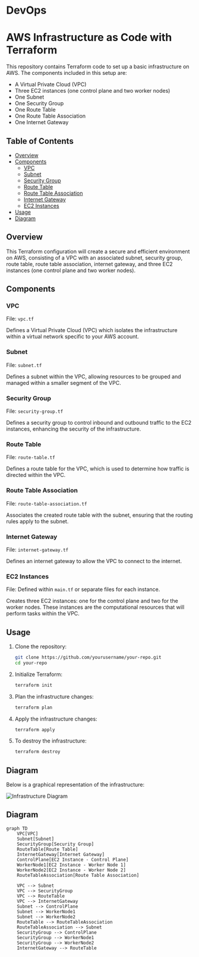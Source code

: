 # DevOps

# AWS Infrastructure as Code with Terraform

This repository contains Terraform code to set up a basic infrastructure on AWS. The components included in this setup are:

- A Virtual Private Cloud (VPC)
- Three EC2 instances (one control plane and two worker nodes)
- One Subnet
- One Security Group
- One Route Table
- One Route Table Association
- One Internet Gateway

## Table of Contents

- [Overview](#overview)
- [Components](#components)
  - [VPC](#vpc)
  - [Subnet](#subnet)
  - [Security Group](#security-group)
  - [Route Table](#route-table)
  - [Route Table Association](#route-table-association)
  - [Internet Gateway](#internet-gateway)
  - [EC2 Instances](#ec2-instances)
- [Usage](#usage)
- [Diagram](#diagram)

## Overview

This Terraform configuration will create a secure and efficient environment on AWS, consisting of a VPC with an associated subnet, security group, route table, route table association, internet gateway, and three EC2 instances (one control plane and two worker nodes).

## Components

### VPC

File: `vpc.tf`

Defines a Virtual Private Cloud (VPC) which isolates the infrastructure within a virtual network specific to your AWS account.

### Subnet

File: `subnet.tf`

Defines a subnet within the VPC, allowing resources to be grouped and managed within a smaller segment of the VPC.

### Security Group

File: `security-group.tf`

Defines a security group to control inbound and outbound traffic to the EC2 instances, enhancing the security of the infrastructure.

### Route Table

File: `route-table.tf`

Defines a route table for the VPC, which is used to determine how traffic is directed within the VPC.

### Route Table Association

File: `route-table-association.tf`

Associates the created route table with the subnet, ensuring that the routing rules apply to the subnet.

### Internet Gateway

File: `internet-gateway.tf`

Defines an internet gateway to allow the VPC to connect to the internet.

### EC2 Instances

File: Defined within `main.tf` or separate files for each instance.

Creates three EC2 instances: one for the control plane and two for the worker nodes. These instances are the computational resources that will perform tasks within the VPC.

## Usage

1. Clone the repository:
    ```sh
    git clone https://github.com/yourusername/your-repo.git
    cd your-repo
    ```

2. Initialize Terraform:
    ```sh
    terraform init
    ```

3. Plan the infrastructure changes:
    ```sh
    terraform plan
    ```

4. Apply the infrastructure changes:
    ```sh
    terraform apply
    ```

5. To destroy the infrastructure:
    ```sh
    terraform destroy
    ```

## Diagram

Below is a graphical representation of the infrastructure:

![Infrastructure Diagram](infrastructure-diagram.png)

## Diagram

```mermaid
graph TD
    VPC[VPC]
    Subnet[Subnet]
    SecurityGroup[Security Group]
    RouteTable[Route Table]
    InternetGateway[Internet Gateway]
    ControlPlane[EC2 Instance - Control Plane]
    WorkerNode1[EC2 Instance - Worker Node 1]
    WorkerNode2[EC2 Instance - Worker Node 2]
    RouteTableAssociation[Route Table Association]
    
    VPC --> Subnet
    VPC --> SecurityGroup
    VPC --> RouteTable
    VPC --> InternetGateway
    Subnet --> ControlPlane
    Subnet --> WorkerNode1
    Subnet --> WorkerNode2
    RouteTable --> RouteTableAssociation
    RouteTableAssociation --> Subnet
    SecurityGroup --> ControlPlane
    SecurityGroup --> WorkerNode1
    SecurityGroup --> WorkerNode2
    InternetGateway --> RouteTable
